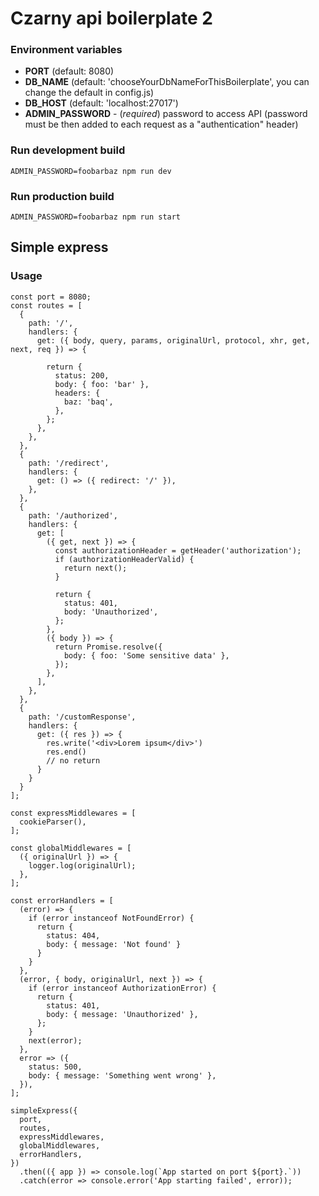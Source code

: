 # Czarny api boilerplate 2

### Environment variables
- **PORT** (default: 8080)
- **DB_NAME** (default: 'chooseYourDbNameForThisBoilerplate', you can change the default in config.js)
- **DB_HOST** (default: 'localhost:27017')
- **ADMIN_PASSWORD** - (*required*) password to access API (password must be then added to each request as a "authentication" header)

### Run development build
`ADMIN_PASSWORD=foobarbaz npm run dev`

### Run production build
`ADMIN_PASSWORD=foobarbaz npm run start`


## Simple express
### Usage
```
const port = 8080;
const routes = [
  {
    path: '/',
    handlers: {
      get: ({ body, query, params, originalUrl, protocol, xhr, get, next, req }) => {

        return {
          status: 200,
          body: { foo: 'bar' },
          headers: {
            baz: 'baq',
          },
        };
      },
    },
  },
  {
    path: '/redirect',
    handlers: {
      get: () => ({ redirect: '/' }),
    },
  },
  {
    path: '/authorized',
    handlers: {
      get: [
        ({ get, next }) => {
          const authorizationHeader = getHeader('authorization');
          if (authorizationHeaderValid) {
            return next();
          }

          return {
            status: 401,
            body: 'Unauthorized',
          };
        },
        ({ body }) => {
          return Promise.resolve({
            body: { foo: 'Some sensitive data' },
          });
        },
      ],
    },
  },
  {
    path: '/customResponse',
    handlers: {
      get: ({ res }) => {
        res.write('<div>Lorem ipsum</div>')
        res.end()
        // no return
      }
    }
  }
];

const expressMiddlewares = [
  cookieParser(),
];

const globalMiddlewares = [
  ({ originalUrl }) => {
    logger.log(originalUrl);
  },
];

const errorHandlers = [
  (error) => {
    if (error instanceof NotFoundError) {
      return {
        status: 404,
        body: { message: 'Not found' }
      }
    }
  },
  (error, { body, originalUrl, next }) => {
    if (error instanceof AuthorizationError) {
      return {
        status: 401,
        body: { message: 'Unauthorized' },
      };
    }
    next(error);
  },
  error => ({
    status: 500,
    body: { message: 'Something went wrong' },
  }),
];

simpleExpress({
  port,
  routes,
  expressMiddlewares,
  globalMiddlewares,
  errorHandlers,
})
  .then(({ app }) => console.log(`App started on port ${port}.`))
  .catch(error => console.error('App starting failed', error));

```
